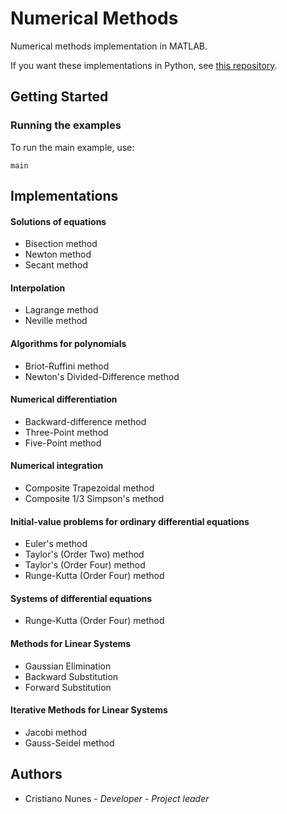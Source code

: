# Numerical Methods

Numerical methods implementation in MATLAB.

If you want these implementations in Python, see [this repository](https://github.com/cfgnunes/numerical-methods-python).

## Getting Started

### Running the examples

To run the main example, use:

```
main
```

## Implementations

#### Solutions of equations

* Bisection method
* Newton method
* Secant method

#### Interpolation

* Lagrange method
* Neville method

#### Algorithms for polynomials

* Briot-Ruffini method
* Newton's Divided-Difference method

#### Numerical differentiation

* Backward-difference method
* Three-Point method
* Five-Point method

#### Numerical integration

* Composite Trapezoidal method
* Composite 1/3 Simpson's method

#### Initial-value problems for ordinary differential equations

* Euler's method
* Taylor's (Order Two) method
* Taylor's (Order Four) method
* Runge-Kutta (Order Four) method

#### Systems of differential equations

* Runge-Kutta (Order Four) method

#### Methods for Linear Systems

* Gaussian Elimination
* Backward Substitution
* Forward Substitution

#### Iterative Methods for Linear Systems

* Jacobi method
* Gauss-Seidel method

## Authors

* Cristiano Nunes - *Developer - Project leader*
